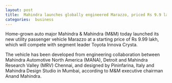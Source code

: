 ```yaml
---
layout: post
title:  Mahindra launches globally engineered Marazzo, priced Rs 9.9 lakh onwards
categories:  business
---
```

Home-grown auto major Mahindra & Mahindra (M&M) today launched its new utility passenger vehicle Marazzo at a starting price of Rs 9.99 lakh, which will compete with segment leader Toyota Innova Crysta.

The vehicle has been developed from engineering collaboration between Mahindra Automotive North America (MANA), Detroit and Mahindra Research Valley (MRV) Chennai, and designed by Pininfarina, Italy and Mahindra Design Studio in Mumbai, according to M&M executive chairman Anand Mahindra. 

 <amp-img  src="{{ site.baseurl }}/images/marrazo.JPG"  layout="responsive"  width="640px"   height="337px"  ></amp-img>  

 